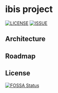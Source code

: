 # ibis project

[![LICENSE](https://img.shields.io/github/license/wanglei4687/ibis)](LICENSE)
[![ISSUE](https://img.shields.io/github/issues/wanglei4687/ibis)](ISSUE)

## Architecture

## Roadmap

## License

[![FOSSA Status](https://app.fossa.com/api/projects/git%2Bgithub.com%2Fwanglei4687%2Fibis.svg?type=large)](https://app.fossa.com/projects/git%2Bgithub.com%2Fwanglei4687%2Fibis?ref=badge_large)
